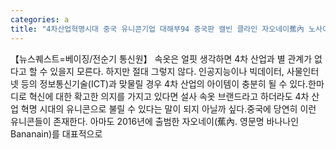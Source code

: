```yaml
---
categories: a
title: "4차산업혁명시대 중국 유니콘기업 대해부94 중국판 캘빈 클라인 자오네이蕉內 노사이즈·노감촉·노와이어 3N0 전략"
---
```

【뉴스퀘스트=베이징/전순기 통신원】 속옷은 얼핏 생각하면 4차 산업과 별 관계가 없다고 할 수 있을지 모른다. 하지만 절대 그렇지 않다. 인공지능이나 빅데이터, 사물인터넷 등의 정보통신기술(ICT)과 맞물릴 경우 4차 산업의 아이템이 충분히 될 수 있다.한마디로 혁신에 대한 확고한 의지를 가지고 있다면 설사 속옷 브랜드라고 하더라도 4차 산업 혁명 시대의 유니콘으로 불릴 수 있다는 말이 되지 아닐까 싶다.중국에 당연히 이런 유니콘들이 존재한다. 아마도 2016년에 출범한 자오네이(蕉內. 영문명 바나나인Bananain)를 대표적으로 